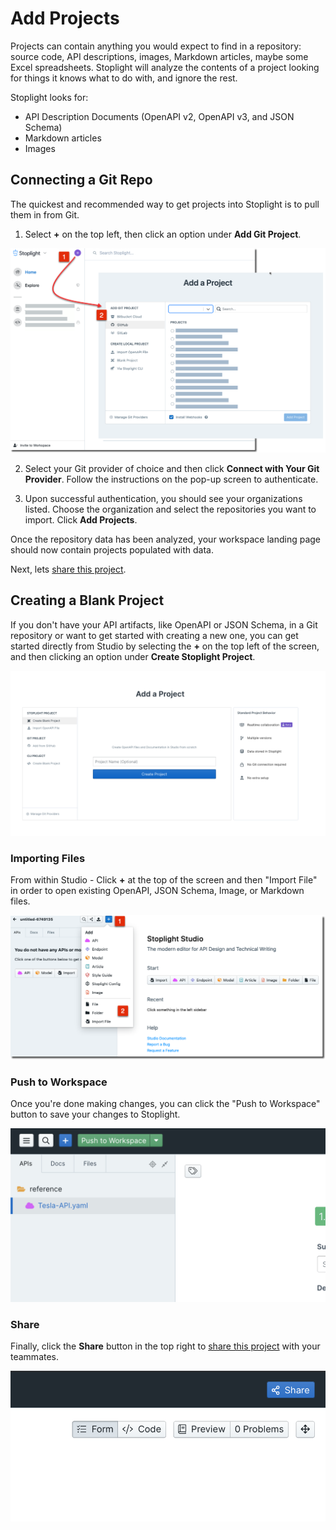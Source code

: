 # Add Projects

Projects can contain anything you would expect to find in a repository: source code, API descriptions, images, Markdown articles, maybe some Excel spreadsheets. Stoplight will analyze the contents of a project looking for things it knows what to do with, and ignore the rest.

Stoplight looks for: 

- API Description Documents (OpenAPI v2, OpenAPI v3, and JSON Schema)
- Markdown articles
- Images

## Connecting a Git Repo

The quickest and recommended way to get projects into Stoplight is to pull them in from Git.

1. Select **+** on the top left, then click an option under **Add Git Project**.

![add-projects](../assets/images/add_git_project.png)

2. Select your Git provider of choice and then click **Connect with Your Git Provider**. Follow the instructions on the pop-up screen to authenticate.

3. Upon successful authentication, you should see your organizations listed. Choose the organization and select the repositories you want to import. Click **Add Projects**.

Once the repository data has been analyzed, your workspace landing page should now contain projects populated with data.

Next, lets [share this project](share-documentation-quickstart.md). 

## Creating a Blank Project

If you don't have your API artifacts, like OpenAPI or JSON Schema, in a Git repository or want to get started with creating a new one, you can get started directly from Studio by selecting the **+** on the top left of the screen, and then clicking an option under **Create Stoplight Project**.

![start a new project](../assets/images/add_local_project.png)

### Importing Files

From within Studio - Click **+** at the top of the screen and then "Import File" in order to open existing OpenAPI, JSON Schema, Image, or Markdown files.

![import existing file](../assets/images/import_files.png)

### Push to Workspace

Once you're done making changes, you can click the "Push to Workspace" button to save your changes to Stoplight.

![push-to-workspace](../assets/images/push_to_workspace.png)

### Share

Finally, click the **Share** button in the top right to [share this project](share-documentation-quickstart.md) with your teammates. 

![share](../assets/images/studio-share-button.png)